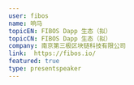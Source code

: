 ```yaml
---
user: fibos
name: 响马
topicEN: FIBOS Dapp 生态（拟）
topicCN: FIBOS Dapp 生态（拟）
company: 南京第三极区块链科技有限公司
link:  https://fibos.io/
featured: true
type: presentspeaker
---
```

